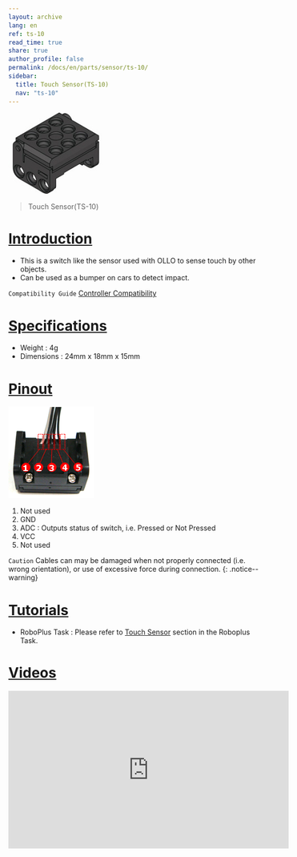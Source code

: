 ```yaml
---
layout: archive
lang: en
ref: ts-10
read_time: true
share: true
author_profile: false
permalink: /docs/en/parts/sensor/ts-10/
sidebar:
  title: Touch Sensor(TS-10)
  nav: "ts-10"
---
```


![](/assets/images/parts/sensors/touch.jpg)

> Touch Sensor(TS-10)

# [Introduction](#introduction)

- This is a switch like the sensor used with OLLO to sense touch by other objects.
- Can be used as a bumper on cars to detect impact.

`Compatibility Guide` [Controller Compatibility]

# [Specifications](#specifications)

- Weight : 4g
- Dimensions : 24mm x 18mm x 15mm

# [Pinout](#pinout)

![](/assets/images/parts/sensors/ts-10_pinout.png)

1. Not used
2. GND
3. ADC : Outputs status of switch, i.e. Pressed or Not Pressed
4. VCC
5. Not used

`Caution` Cables can may be damaged when not properly connected (i.e. wrong orientation), or use of excessive force during connection.
{: .notice--warning}


# [Tutorials](#tutorials)

- RoboPlus Task : Please refer to [Touch Sensor] section in the Roboplus Task.

# [Videos](#videos)

<iframe width="560" height="315" src="https://www.youtube.com/embed/VjQVJDzVN5E" frameborder="0" allowfullscreen></iframe>

[Controller Compatibility]: /docs/en/parts/controller/controller_compatibility/
[Touch Sensor]: /docs/en/software/rplus1/task/programming_02/#touch-sensor
